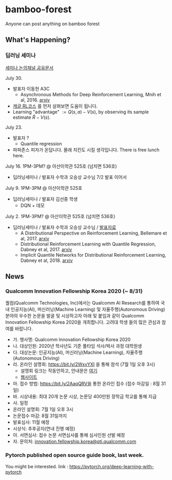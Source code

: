 # bamboo-forest
Anyone can post anything on bamboo forest

## What's Happening?


### 딥러닝 세미나
[세미나 논의채널 공유문서](https://docs.google.com/document/d/1NlTqQE3a3wcEgpel9MC9XzXz36fT725zYzLQE7pCyww/edit?usp=sharing)

July 30.
- 발표자 이동헌 A3C 
    - Asynchronous Methods for Deep Reinforcement Learning, Mnih et al, 2016. [arxiv](https://arxiv.org/abs/1602.01783)
- [캐글 RL코스](https://www.kaggle.com/learn/intro-to-game-ai-and-reinforcement-learning) 를 먼저 살펴보면 도움이 됩니다. 
- Learning "advantage" $:= Q(s,a) - V(s)$, by observing its sample estimate $\hat{R} - V(s)$.

July 23.
- 발표자 ? 
    - Quantile regression
- 파파존스 피자가 온답니다. 몰래 치킨도 시킬 생각입니다. There is free lunch here.

July 16. 1PM-3PM? @ 아산이학관 525호 (넘치면 536호)
- 딥러닝세미나 / 발표자 수학과 오승상 교수님 7/2 발표 이어서

July 9. 1PM-3PM @ 아산이학관 525호
- 딥러닝세미나 / 발표자 김선중 학생
  - DQN + 데모

July 2. 1PM-3PM? @ 아산이학관 525호 (넘치면 536호)
- 딥러닝세미나 / 발표자 수학과 오승상 교수님 / [발표자료](https://drive.google.com/file/d/1MywlzHzobu_aq7jFv2iQ4GyobNanfgHr/view?usp=sharing)
  - A Distributional Perspective on Reinforcement Learning, Bellemare et al, 2017. [arxiv](https://arxiv.org/abs/1707.06887)
  - Distributional Reinforcement Learning with Quantile Regression, Dabney et al, 2017. [arxiv](https://arxiv.org/abs/1710.10044)
  - Implicit Quantile Networks for Distributional Reinforcement Learning, Dabney et al, 2018. [arxiv](https://arxiv.org/abs/1806.06923)

## News

### Qualcomm Innovation Fellowship Korea 2020 (~ 8/31)

퀄컴(Qualcomm Technologies, Inc)에서는 Qualcomm AI Research를 통하여 국내 인공지능(AI), 머신러닝(Machine Learning) 및 자율주행(Autonomous Driving) 분야의 우수한 논문을 발굴 및 시상하고자 아래 및 붙임과 같이 Qualcomm Innovation Fellowship Korea 2020을 개최합니다. 고려대 학생 들의 많은 관심과 참여를 바랍니다.

- 가.   행사명: Qualcomm Innovation Fellowship Korea 2020
- 나.   대상인원: 2020년 학사년도 기준 풀타임 석사/박사 과정 대학원생
- 다.   대상논문: 인공지능(AI), 머신러닝(Machine Learning), 자율주행(Autonomous Driving)
- 라.   온라인 설명회: https://bit.ly/2WxvYXI 을 통해 참석 (7월 1일 오후 3시)
  - 설명회 링크는 작동안하고, 안내문은 [여기](https://www.qualcomm.com/media/documents/files/qualcomm-innovation-fellowship-korea-2020-program-information-korean-language.pdf)
  - [웹사이트](https://www.qualcomm.com/invention/research/university-relations/innovation-fellowship/2020-south-korea)
- 마.   접수 방법: https://bit.ly/2AaqQRV을 통한 온라인 접수 (접수 마감일 : 8월 31일)
- 바.   시상내용: 최대 20개 논문 시상, 논문당 400만원 장학금 학교를 통해 지급
- 사.   일정
- 온라인 설명회: 7월 1일 오후 3시
- 논문접수 마감: 8월 31일까지
- 발표심사: 11월 예정
- 시상식: 추후공지(연내 진행 예정)
- 아.   서면심사: 접수 논문 서면심사를 통해 심사인원 선발 예정
- 자.   문의처: innovation.fellowship.korea@qti.qualcomm.com


### Pytorch published open source guide book, last week.

You might be interested.
link : https://pytorch.org/deep-learning-with-pytorch
